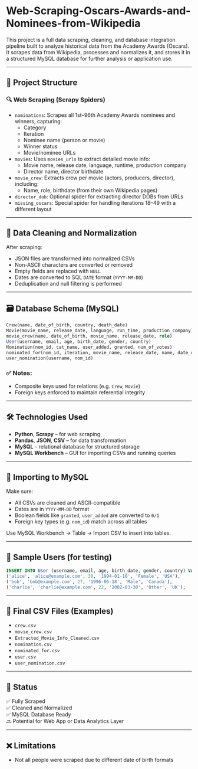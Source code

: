 # Web-Scraping-Oscars-Awards-and-Nominees-from-Wikipedia

This project is a full data scraping, cleaning, and database integration pipeline built to analyze historical data from the Academy Awards (Oscars). It scrapes data from Wikipedia, processes and normalizes it, and stores it in a structured MySQL database for further analysis or application use.

---

## 📁 Project Structure

### 🔍 Web Scraping (Scrapy Spiders)

- `nominations`: Scrapes all 1st–96th Academy Awards nominees and winners, capturing:
  - Category
  - Iteration
  - Nominee name (person or movie)
  - Winner status
  - Movie/nominee URLs
- `movies`: Uses `movies_urls` to extract detailed movie info:
  - Movie name, release date, language, runtime, production company
  - Director name, director birthdate
- `movie_crew`: Extracts crew per movie (actors, producers, director), including:
  - Name, role, birthdate (from their own Wikipedia pages)
- `director_dob`: Optional spider for extracting director DOBs from URLs
- `missing_oscars`: Special spider for handling iterations 18–49 with a different layout

---

## 🧹 Data Cleaning and Normalization

After scraping:
- JSON files are transformed into normalized CSVs
- Non-ASCII characters are converted or removed
- Empty fields are replaced with `NULL`
- Dates are converted to SQL `DATE` format (`YYYY-MM-DD`)
- Deduplication and null filtering is performed

---

## 🗃️ Database Schema (MySQL)

```sql
Crew(name, date_of_birth, country, death_date)
Movie(movie_name, release_date, language, run_time, production_company)
movie_crew(name, date_of_birth, movie_name, release_date, role)
User(username, email, age, birth_date, gender, country)
Nomination(nom_id, cat_name, user_added, granted, num_of_votes)
nominated_for(nom_id, iteration, movie_name, release_date, name, date_of_birth)
user_nomination(username, nom_id)
```

### ✅ Notes:
- Composite keys used for relations (e.g. `Crew`, `Movie`)
- Foreign keys enforced to maintain referential integrity

---

## 🛠️ Technologies Used

- **Python**, **Scrapy** – for web scraping
- **Pandas**, **JSON**, **CSV** – for data transformation
- **MySQL** – relational database for structured storage
- **MySQL Workbench** – GUI for importing CSVs and running queries

---

## 📌 Importing to MySQL

Make sure:
- All CSVs are cleaned and ASCII-compatible
- Dates are in `YYYY-MM-DD` format
- Boolean fields like `granted`, `user_added` are converted to `0/1`
- Foreign key types (e.g. `nom_id`) match across all tables

Use MySQL Workbench → Table → Import CSV to insert into tables.

---

## 👤 Sample Users (for testing)

```sql
INSERT INTO User (username, email, age, birth_date, gender, country) VALUES
('alice', 'alice@example.com', 30, '1994-01-10', 'Female', 'USA'),
('bob', 'bob@example.com', 27, '1996-06-18', 'Male', 'Canada'),
('charlie', 'charlie@example.com', 22, '2002-03-30', 'Other', 'UK');
```

---

## 📂 Final CSV Files (Examples)

- `crew.csv`
- `movie_crew.csv`
- `Extracted_Movie_Info_Cleaned.csv`
- `nomination.csv`
- `nominated_for.csv`
- `user.csv`
- `user_nomination.csv`

---

## 🚀 Status

✅ Fully Scraped  
✅ Cleaned and Normalized  
✅ MySQL Database Ready  
🔜 Potential for Web App or Data Analytics Layer

---

## ❌ Limitations

- Not all people were scraped due to different date of birth formats

